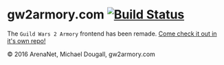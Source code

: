 # gw2armory.com [![Build Status](https://travis-ci.org/madou/armory-ng.svg?branch=master)](https://travis-ci.org/madou/armory-ng)

The `Guild Wars 2 Armory` frontend has been remade. [Come check it out in it's own repo!](https://github.com/madou/armory-react)

© 2016 ArenaNet, Michael Dougall, gw2armory.com
